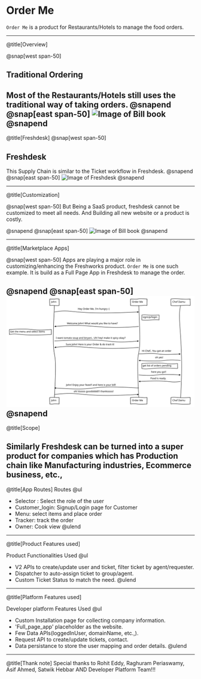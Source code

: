 # Order Me

`Order Me` is a product for Restaurants/Hotels to manage the food orders.

---
@title[Overview]

@snap[west span-50]
##  Traditional Ordering
Most of the Restaurants/Hotels still uses the traditional way of taking orders.
@snapend
@snap[east span-50]
![Image of Bill book](https://j.gifs.com/zvPxY5.gif)
@snapend
---
@title[Freshdesk]
@snap[west span-50]
##  Freshdesk
This Supply Chain is similar to the Ticket workflow in Freshdesk. 
@snapend
@snap[east span-50]
![Image of Freshdesk](https://freshdesk.com/assets/images/freshdesk/bucket/custom/help-desk-customization-89f0176f.svg)
@snapend

---
@title[Customization]

@snap[west span-50]
But Being a SaaS product, freshdesk cannot be customized to meet all needs.
And Building all new website or a product is costly.

@snapend
@snap[east span-50]
![Image of Bill book](https://media1.tenor.com/images/62eb0c748702f88829a482eacf3b6e18/tenor.gif)
@snapend

---
@title[Marketplace Apps]

@snap[west span-50]
Apps are playing a major role in customizing/enhancing the Freshworks product.
`Order Me` is one such example. It is build as a Full Page App in Freshdesk to manage the order.


@snapend
@snap[east span-50]
![Order Me](template/img/orderMe.svg)
@snapend
---
@title[Scope]

Similarly Freshdesk can be turned into a super product for companies which has Production chain like Manufacturing industries, Ecommerce business, etc., 
---
@title[App Routes]
Routes
@ul
- Selector : Select the role of the user 
- Customer_login: Signup/Login page for Customer
- Menu: select items and place order
- Tracker: track the order
- Owner: Cook view
@ulend

---
@title[Product Features used]

Product Functionalities Used
@ul
- V2 APIs to create/update user and ticket, filter ticket by agent/requester.
- Dispatcher to auto-assign ticket to group/agent.
- Custom Ticket Status to match the need.
@ulend

---
@title[Platform Features used]

Developer platform Features Used
@ul
- Custom Installation page for collecting company information.
- 'Full_page_app' placeholder as the website.
- Few Data APIs(loggedInUser, domainName, etc.,).
- Request API to create/update tickets, contact.
- Data persistance to store the user mapping and order details.
@ulend
---
@title[Thank note]
Special thanks to Rohit Eddy, Raghuram Periaswamy, Asif Ahmed, Satwik Hebbar AND Developer Platform Team!!!
